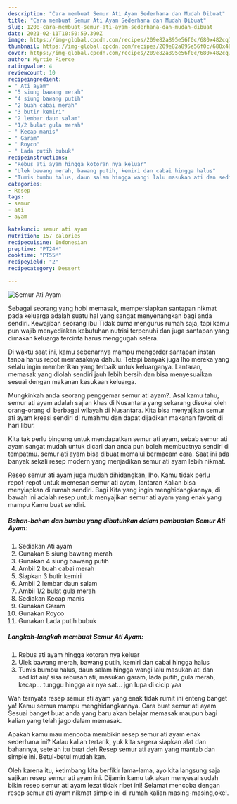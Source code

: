 ```yaml
---
description: "Cara membuat Semur Ati Ayam Sederhana dan Mudah Dibuat"
title: "Cara membuat Semur Ati Ayam Sederhana dan Mudah Dibuat"
slug: 1208-cara-membuat-semur-ati-ayam-sederhana-dan-mudah-dibuat
date: 2021-02-11T10:50:59.390Z
image: https://img-global.cpcdn.com/recipes/209e82a895e56f0c/680x482cq70/semur-ati-ayam-foto-resep-utama.jpg
thumbnail: https://img-global.cpcdn.com/recipes/209e82a895e56f0c/680x482cq70/semur-ati-ayam-foto-resep-utama.jpg
cover: https://img-global.cpcdn.com/recipes/209e82a895e56f0c/680x482cq70/semur-ati-ayam-foto-resep-utama.jpg
author: Myrtie Pierce
ratingvalue: 4
reviewcount: 10
recipeingredient:
- " Ati ayam"
- "5 siung bawang merah"
- "4 siung bawang putih"
- "2 buah cabai merah"
- "3 butir kemiri"
- "2 lembar daun salam"
- "1/2 bulat gula merah"
- " Kecap manis"
- " Garam"
- " Royco"
- " Lada putih bubuk"
recipeinstructions:
- "Rebus ati ayam hingga kotoran nya keluar"
- "Ulek bawang merah, bawang putih, kemiri dan cabai hingga halus"
- "Tumis bumbu halus, daun salam hingga wangi lalu masukan ati dan sedikit air/ sisa rebusan ati, masukan garam, lada putih, gula merah, kecap... tunggu hingga air nya sat... jgn lupa di cicip yaa"
categories:
- Resep
tags:
- semur
- ati
- ayam

katakunci: semur ati ayam 
nutrition: 157 calories
recipecuisine: Indonesian
preptime: "PT24M"
cooktime: "PT55M"
recipeyield: "2"
recipecategory: Dessert

---
```



![Semur Ati Ayam](https://img-global.cpcdn.com/recipes/209e82a895e56f0c/680x482cq70/semur-ati-ayam-foto-resep-utama.jpg)

Sebagai seorang yang hobi memasak, mempersiapkan santapan nikmat pada keluarga adalah suatu hal yang sangat menyenangkan bagi anda sendiri. Kewajiban seorang ibu Tidak cuma mengurus rumah saja, tapi kamu pun wajib menyediakan kebutuhan nutrisi terpenuhi dan juga santapan yang dimakan keluarga tercinta harus menggugah selera.

Di waktu  saat ini, kamu sebenarnya mampu mengorder santapan instan tanpa harus repot memasaknya dahulu. Tetapi banyak juga lho mereka yang selalu ingin memberikan yang terbaik untuk keluarganya. Lantaran, memasak yang diolah sendiri jauh lebih bersih dan bisa menyesuaikan sesuai dengan makanan kesukaan keluarga. 



Mungkinkah anda seorang penggemar semur ati ayam?. Asal kamu tahu, semur ati ayam adalah sajian khas di Nusantara yang sekarang disukai oleh orang-orang di berbagai wilayah di Nusantara. Kita bisa menyajikan semur ati ayam kreasi sendiri di rumahmu dan dapat dijadikan makanan favorit di hari libur.

Kita tak perlu bingung untuk mendapatkan semur ati ayam, sebab semur ati ayam sangat mudah untuk dicari dan anda pun boleh membuatnya sendiri di tempatmu. semur ati ayam bisa dibuat memalui bermacam cara. Saat ini ada banyak sekali resep modern yang menjadikan semur ati ayam lebih nikmat.

Resep semur ati ayam juga mudah dihidangkan, lho. Kamu tidak perlu repot-repot untuk memesan semur ati ayam, lantaran Kalian bisa menyiapkan di rumah sendiri. Bagi Kita yang ingin menghidangkannya, di bawah ini adalah resep untuk menyajikan semur ati ayam yang enak yang mampu Kamu buat sendiri.

<!--inarticleads1-->

##### Bahan-bahan dan bumbu yang dibutuhkan dalam pembuatan Semur Ati Ayam:

1. Sediakan  Ati ayam
1. Gunakan 5 siung bawang merah
1. Gunakan 4 siung bawang putih
1. Ambil 2 buah cabai merah
1. Siapkan 3 butir kemiri
1. Ambil 2 lembar daun salam
1. Ambil 1/2 bulat gula merah
1. Sediakan  Kecap manis
1. Gunakan  Garam
1. Gunakan  Royco
1. Gunakan  Lada putih bubuk




<!--inarticleads2-->

##### Langkah-langkah membuat Semur Ati Ayam:

1. Rebus ati ayam hingga kotoran nya keluar
1. Ulek bawang merah, bawang putih, kemiri dan cabai hingga halus
1. Tumis bumbu halus, daun salam hingga wangi lalu masukan ati dan sedikit air/ sisa rebusan ati, masukan garam, lada putih, gula merah, kecap... tunggu hingga air nya sat... jgn lupa di cicip yaa




Wah ternyata resep semur ati ayam yang enak tidak rumit ini enteng banget ya! Kamu semua mampu menghidangkannya. Cara buat semur ati ayam Sesuai banget buat anda yang baru akan belajar memasak maupun bagi kalian yang telah jago dalam memasak.

Apakah kamu mau mencoba membikin resep semur ati ayam enak sederhana ini? Kalau kalian tertarik, yuk kita segera siapkan alat dan bahannya, setelah itu buat deh Resep semur ati ayam yang mantab dan simple ini. Betul-betul mudah kan. 

Oleh karena itu, ketimbang kita berfikir lama-lama, ayo kita langsung saja sajikan resep semur ati ayam ini. Dijamin kamu tak akan menyesal sudah bikin resep semur ati ayam lezat tidak ribet ini! Selamat mencoba dengan resep semur ati ayam nikmat simple ini di rumah kalian masing-masing,oke!.


